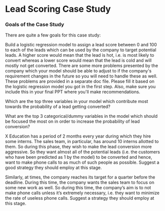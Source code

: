 
# Lead Scoring Case Study

### Goals of the Case Study
There are quite a few goals for this case study:

Build a logistic regression model to assign a lead score between 0 and 100 to each of the leads which can be used by the company to target potential leads. A higher score would mean that the lead is hot, i.e. is most likely to convert whereas a lower score would mean that the lead is cold and will mostly not get converted.
There are some more problems presented by the company which your model should be able to adjust to if the company's requirement changes in the future so you will need to handle these as well. These problems are provided in a separate doc file. Please fill it based on the logistic regression model you got in the first step. Also, make sure you include this in your final PPT where you'll make recommendations.

Which are the top three variables in your model which contribute most towards the probability of a lead getting converted?

What are the top 3 categorical/dummy variables in the model which should be focused the most on in order to increase the probability of lead conversion?

X Education has a period of 2 months every year during which they hire some interns. The sales team, in particular, has around 10 interns allotted to them. So during this phase, they wish to make the lead conversion more aggressive. So they want almost all of the potential leads (i.e. the customers who have been predicted as 1 by the model) to be converted and hence, want to make phone calls to as much of such people as possible. Suggest a good strategy they should employ at this stage.

Similarly, at times, the company reaches its target for a quarter before the deadline. During this time, the company wants the sales team to focus on some new work as well. So during this time, the company’s aim is to not make phone calls unless it’s extremely necessary, i.e. they want to minimize the rate of useless phone calls. Suggest a strategy they should employ at this stage.


